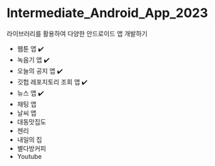 # Intermediate_Android_App_2023
라이브러리를 활용하여 다양한 안드로이드 앱 개발하기
- 웹툰 앱 ✔️
- 녹음기 앱 ✔️
- 오늘의 공지 앱 ✔️
- 깃헙 레포지토리 조회 앱 ✔️
- 뉴스 앱 ✔️
- 채팅 앱
- 날씨 앱
- 대동맛집도
- 젠리
- 내일의 집
- 별다방커피
- Youtube